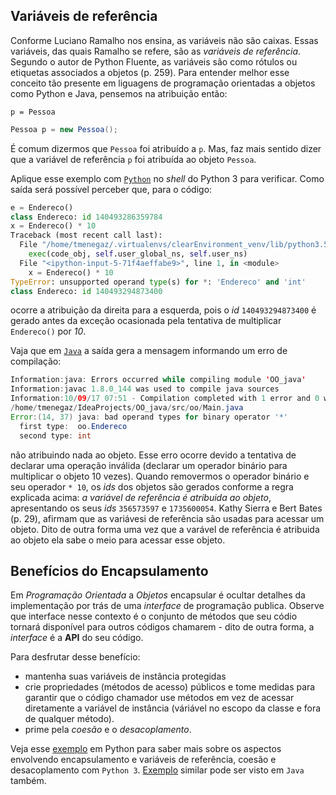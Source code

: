 ## Variáveis de referência

Conforme Luciano Ramalho nos ensina, as variáveis não são caixas. Essas variáveis, das quais Ramalho se refere, são as *variáveis de referência*.
Segundo o autor de Python Fluente, as variáveis são como rótulos ou etiquetas associados a objetos (p. 259). Para entender melhor esse conceito tão presente em liguagens de programação orientadas a objetos como Python e Java, pensemos na atribuição então:

```Python3
p = Pessoa
```

```Java
Pessoa p = new Pessoa();
``` 

É comum dizermos que `Pessoa` foi atribuído a `p`. Mas, faz mais sentido dizer que a variável de referência `p` foi atribuída ao objeto `Pessoa`.

Aplique esse exemplo com [`Python`](testa_atribuicao/endereco.py) no *shell* do Python 3 para verificar. Como saída será possível perceber que, para o código:
```python
e = Endereco()
class Endereco: id 140493286359784
x = Endereco() * 10
Traceback (most recent call last):
  File "/home/tmenegaz/.virtualenvs/clearEnvironment_venv/lib/python3.5/site-packages/IPython/core/interactiveshell.py", line 2862, in run_code
    exec(code_obj, self.user_global_ns, self.user_ns)
  File "<ipython-input-5-71f4aeffabe9>", line 1, in <module>
    x = Endereco() * 10
TypeError: unsupported operand type(s) for *: 'Endereco' and 'int'
class Endereco: id 140493294873400
```
ocorre a atribuição da direita para a esquerda, pois o *id* `140493294873400` é gerado antes da exceção ocasionada pela tentativa de multiplicar `Endereco()` por *10*.

Vaja que em [`Java`](testa_atribuicao/Endereco.java) a saída gera a mensagem informando um erro de compilação:
```Java
Information:java: Errors occurred while compiling module 'OO_java'
Information:javac 1.8.0_144 was used to compile java sources
Information:10/09/17 07:51 - Compilation completed with 1 error and 0 warnings in 831ms
/home/tmenegaz/IdeaProjects/OO_java/src/oo/Main.java
Error:(14, 37) java: bad operand types for binary operator '*'
  first type:  oo.Endereco
  second type: int
```
não atribuindo nada ao objeto. Esse erro ocorre devido a tentativa de declarar uma operação inválida (declarar um operador binário para multiplicar o objeto 10 vezes). Quando removermos o operador binário e seu operador `* 10`, os *ids* dos objetos são gerados conforme a regra explicada acima: *a variável de referência é atribuida ao objeto*, apresentando os seus *ids* `356573597` e 
`1735600054`.
Kathy Sierra e Bert Bates (p. 29), afirmam que as variávesi de referência são usadas para acessar um objeto. Dito de outra forma uma vez que a varável de referência é atribuida ao objeto ela sabe o meio para acessar esse objeto.


## Benefícios do Encapsulamento

Em *Programação* *Orientada* a *Objetos* encapsular é ocultar detalhes da implementação por trás de uma *interface* de programação publica. Observe que interface nesse contexto é o conjunto de métodos que seu códio tornará disponível para outros códigos chamarem - dito de outra forma, a *interface* é a **API** do seu código.

Para desfrutar desse benefício:

- mantenha suas variáveis de instância protegidas
- crie propriedades (métodos de acesso) públicos e tome medidas para garantir que o código chamador use métodos em vez de acessar diretamente a variável de instância (váriável no escopo da classe e fora de qualquer método).
- prime pela *coesão* e o *desacoplamento*.

Veja esse [exemplo](exmplos/py/coesao_desacoplamento/) em Python para saber mais sobre os aspectos envolvendo encapsulamento e variáveis de referência, coesão e desacoplamento com `Python 3`.
[Exemplo](exmplos/java/coesao_desacoplamento/) similar pode ser visto em `Java` também. 
